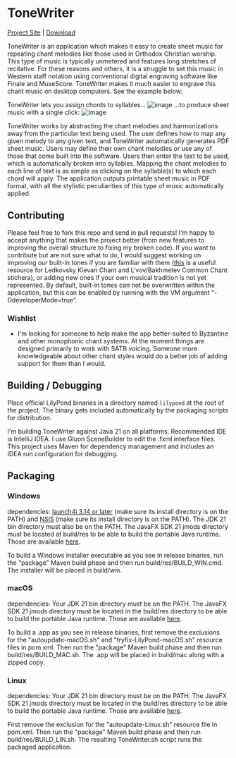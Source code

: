 # ToneWriter

[Project Site](https://github.com/tac550/ToneWriter) | [Download](https://github.com/tac550/ToneWriter/releases)

ToneWriter is an application which makes it easy to create sheet music for repeating chant melodies like those used in Orthodox Christian worship. This type of music is typically unmetered and features long stretches of recitative. For these reasons and others, it is a struggle to set this music in Western staff notation using conventional digital engraving software like Finale and MuseScore. ToneWriter makes it much easier to engrave this chant music on desktop computers. See the example below:

ToneWriter lets you assign chords to syllables...
![image](https://github.com/tac550/ToneWriter/assets/9357248/15e542da-3eed-4c72-9262-9481d4f83e28)
...to produce sheet music with a single click:
![image](https://github.com/tac550/ToneWriter/assets/9357248/cae57fe9-7913-44fa-b488-032999560e13)

ToneWriter works by abstracting the chant melodies and harmonizations away from the particular text being used. The user defines how to map any given melody to any given text, and ToneWriter automatically generates PDF sheet music. Users may define their own chant melodies or use any of those that come built into the software. Users then enter the text to be used, which is automatically broken into syllables. Mapping the chant melodies to each line of text is as simple as clicking on the syllable(s) to which each chord will apply. The application outputs printable sheet music in PDF format, with all the stylistic peculiarities of this type of music automatically applied.

## Contributing

Please feel free to fork this repo and send in pull requests! I'm happy to accept anything that makes the project better (from new features to improving the overall structure to fixing my broken code). If you want to contribute but are not sure what to do, I would suggest working on improving our built-in tones if you are familiar with them ([this](https://oca.org/liturgics/learning-the-tones) is a useful resource for Ledkovsky Kievan Chant and L'vov/Bakhmetev Common Chant stichera), or adding new ones if your own musical tradition is not yet represented. By default, built-in tones can not be overwritten within the application, but this can be enabled by running with the VM argument "-DdeveloperMode=true".

### Wishlist

 - I'm looking for someone to help make the app better-suited to Byzantine and other monophonic chant systems. At the moment things are designed primarily to work with SATB voicing. Someone more knowledgeable about other chant styles would do a better job of adding support for them than I would.

## Building / Debugging

Place official LilyPond binaries in a directory named `lilypond` at the root of the project.
The binary gets included automatically by the packaging scripts for distribution.

I'm building ToneWriter against Java 21 on all platforms. Recommended IDE is IntelliJ IDEA. I use Gluon SceneBuilder to edit the .fxml interface files. This project uses Maven for dependency management and includes an IDEA run configuration for debugging.

## Packaging

### Windows

dependencies: [launch4j 3.14 or later](http://launch4j.sourceforge.net/) (make sure its install directory is on the PATH) and [NSIS](https://sourceforge.net/projects/nsis/) (make sure its install directory is on the PATH). The JDK 21 bin directory must also be on the PATH. The JavaFX SDK 21 jmods directory must be located at build/res to be able to build the portable Java runtime. Those are available [here](https://gluonhq.com/products/javafx/).

To build a Windows installer executable as you see in release binaries, run the "package" Maven build phase and then run build/res/BUILD_WIN.cmd. The installer will be placed in build/win.

### macOS

dependencies: Your JDK 21 bin directory must be on the PATH. The JavaFX SDK 21 jmods directory must be located in the build/res directory to be able to build the portable Java runtime. Those are available [here](https://gluonhq.com/products/javafx/).

To build a .app as you see in release binaries, first remove the exclusions for the "autoupdate-macOS.sh" and "tryfix-LilyPond-macOS.sh" resource files in pom.xml. Then run the "package" Maven build phase and then run build/res/BUILD_MAC.sh. The .app will be placed in build/mac along with a zipped copy.

### Linux

dependencies: Your JDK 21 bin directory must be on the PATH. The JavaFX SDK 21 jmods directory must be located in the build/res directory to be able to build the portable Java runtime. Those are available [here](https://gluonhq.com/products/javafx/).

First remove the exclusion for the "autoupdate-Linux.sh" resource file in pom.xml. Then run the "package" Maven build phase and then run build/res/BUILD_LIN.sh. The resulting ToneWriter.sh script runs the packaged application.
